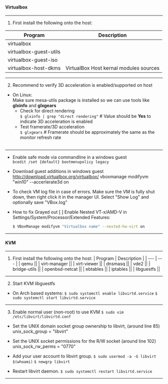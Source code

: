#### Virtualbox  
- - -
1. First install the following onto the host:  

| Program | Description |
| --- | --- |
| virtualbox||  
| virtualbox-guest-utils | |  
| virtualbox-guest-iso | |  
| virtualbox-host-dkms | VirtualBox Host kernal modules sources |  
- - -
2. Recommend to verify 3D acceleration is enabled/supported on host  
- On Linux:  
Make sure mesa-utils package is installed so we can use tools like **glxinfo** and **glxgears**  
  - Check for direct rendering  
`$ glxinfo | grep "direct rendering"` # Value should be **Yes** to indicate 3D acceleration is enabled  
  - Test framerate/3D acceleration  
`$ glxgears` # Framerate should be approximately the same as the monitor refresh rate  
&emsp;
- - -
- Enable safe mode via commandline in a windows guest  
 `bcedit /set {default} bootmenupolicy legacy`  
- Download guest additions in windows guest  
  http://download.virtualbox.org/virtualbox/
vboxmanage modifyvm "win10" --accerlerate3d on
- To check VM log file in case of errors. Make sure the VM is fully shut down, then right click it in the manager UI. Select "Show Log" and optionally save "VBox.log"  

- How to fix Grayed out [ ] Enable Nested VT-x/AMD-V in Settings/System/Processor/Extended Features:  
  ```bash
  $ VBoxManage modifyvm "Virtualbox name" --nested-hw-virt on
  ```
- - -
#### KVM  
- - -
1. First install the following onto the host:
| Program | Description |
| --- | --- |
| qemu ||
| virt-manager ||
| virt-viewer ||
| dnsmasq ||
| vde2 ||
| bridge-utils ||
| openbsd-netcat ||
| ebtables ||
| iptables ||
| libguestfs ||
- - -
2. Start KVM libguestfs
- On Arch based systems:
`$ sudo systemctl enable libvirtd.service`
`$ sudo systemctl start libvirtd.service`
- - -
3. Enable normal user (non-root) to use KVM
`$ sudo vim /etc/libvirt/libvirtd.conf`
- Set the UNIX domain socket group ownership to libvirt, (around line 85)
unix_sock_group = "libvirt"

- Set the UNIX socket permissions for the R/W socket (around line 102)
unix_sock_rw_perms = "0770"

- Add your user account to libvirt group.
`$ sudo usermod -a -G libvirt $(whoami)`
`$ newgrp libvirt`

- Restart libvirt daemon.
`$ sudo systemctl restart libvirtd.service`
- - -
